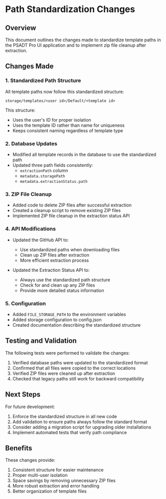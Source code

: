 # Path Standardization Changes

## Overview

This document outlines the changes made to standardize template paths in the PSADT Pro UI application and to implement zip file cleanup after extraction.

## Changes Made

### 1. Standardized Path Structure

All template paths now follow this standardized structure:
```
storage/templates/<user id>/Default/<template id>
```

This structure:
- Uses the user's ID for proper isolation
- Uses the template ID rather than name for uniqueness
- Keeps consistent naming regardless of template type

### 2. Database Updates

- Modified all template records in the database to use the standardized path
- Updated three path fields consistently:
  - `extractionPath` column
  - `metadata.storagePath`
  - `metadata.extractionStatus.path`

### 3. ZIP File Cleanup

- Added code to delete ZIP files after successful extraction
- Created a cleanup script to remove existing ZIP files
- Implemented ZIP file cleanup in the extraction status API

### 4. API Modifications

- Updated the GitHub API to:
  - Use standardized paths when downloading files
  - Clean up ZIP files after extraction
  - More efficient extraction process

- Updated the Extraction Status API to:
  - Always use the standardized path structure
  - Check for and clean up any ZIP files
  - Provide more detailed status information

### 5. Configuration

- Added `FILE_STORAGE_PATH` to the environment variables
- Added storage configuration to config.json
- Created documentation describing the standardized structure

## Testing and Validation

The following tests were performed to validate the changes:

1. Verified database paths were updated to the standardized format
2. Confirmed that all files were copied to the correct locations
3. Verified ZIP files were cleaned up after extraction
4. Checked that legacy paths still work for backward compatibility

## Next Steps

For future development:

1. Enforce the standardized structure in all new code
2. Add validation to ensure paths always follow the standard format
3. Consider adding a migration script for upgrading older installations
4. Implement automated tests that verify path compliance

## Benefits

These changes provide:

1. Consistent structure for easier maintenance
2. Proper multi-user isolation
3. Space savings by removing unnecessary ZIP files
4. More robust extraction and error handling
5. Better organization of template files
